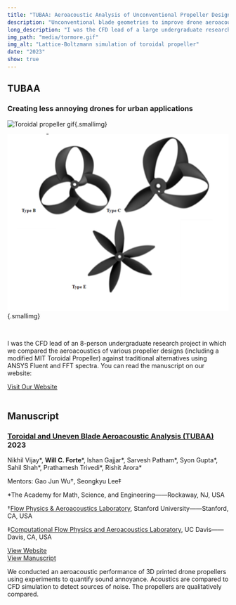 ```yaml
---
title: "TUBAA: Aeroacoustic Analysis of Unconventional Propeller Designs"
description: "Unconventional blade geometries to improve drone aeroacoustics in urban environments."
long_description: "I was the CFD lead of a large undergraduate research project in which we compared the aeroacoustics of the MIT Lincoln Lab toroidal propeller against traditional alternatives using ANSYS Fluent and FFT spectra. We are planning to submit the manuscript for conference publication."
img_path: "media/tormore.gif"
img_alt: "Lattice-Boltzmann simulation of toroidal propeller"
date: "2023"
show: true
---
```


## TUBAA

### Creating less annoying drones for urban applications

<div class="flex centerelement gap-8">

![Toroidal propeller gif](media/tormore.gif){.smallimg}

![Toroidal propeller gif](media/props.PNG){.smallimg}

</div>

<br>

<p class="text-lg mb-6">
I was the CFD lead of an 8-person undergraduate research project in which we compared the aeroacoustics of various propeller designs (including a modified MIT Toroidal Propeller) against traditional alternatives using ANSYS Fluent and FFT spectra. You can read the manuscript on our website:
</p>

<a href="https://tubaa.dev/" class="bg-black text-cream px-4 py-2 text-2xl shadow-xl hover:bg-green-900 ml-0 md:ml-2 whitespace-nowrap">
Visit Our Website <i class="fa-sharp fa-solid fa-chevron-right"></i>
</a>

<br>
<br>

## Manuscript

<div class="bg-cream-dark-accent border-4 border-black px-3 py-2 mb-6">

### <span class="link text-2xl">[Toroidal and Uneven Blade Aeroacoustic Analysis (TUBAA)](https://tubaa.dev/)</span> <span class="float-right m-0">2023</span>

Nikhil Vijay\*, **Will C. Forte**\*, Ishan Gajjar\*, Sarvesh Patham\*, Syon Gupta\*, Sahil Shah\*, Prathamesh Trivedi\*, Rishit Arora\*

<span class="space">Mentors: </span>Gao Jun Wu†, Seongkyu Lee‡

*The Academy for Math, Science, and Engineering——Rockaway, NJ, USA

†<span class="link">[Flow Physics & Aeroacoustics Laboratory](https://fpal.stanford.edu/)</span>, Stanford University——Stanford, CA, USA

‡<span class="link">[Computational Flow Physics and Aeroacoustics Laboratory](https://faculty.engineering.ucdavis.edu/slee/research/)</span>, UC Davis——Davis, CA, USA

<a href="https://tubaa.dev/" target="_blank"><div class="bg-black ml-1 px-2 py-1 text-l text-white inline-block"><i class="fa-solid fa-up-right-from-square fa-vertalign"></i> View Website</div></a> <a href="https://tubaa.dev/assets/VijayEtAl_2023_AcousticAnalysis.pdf" target="_blank"><div class="bg-black px-2 py-1 text-l text-white inline-block"><i class="fa-solid fa-file-lines fa-vertalign"></i> View Manuscript</div></a>

We conducted an aeroacoustic performance of 3D printed drone propellers using experiments to quantify sound annoyance. Acoustics are compared to CFD simulation to detect sources of noise. The propellers are qualitatively compared.

</div>